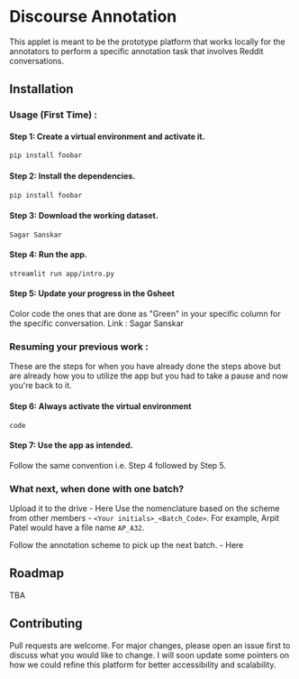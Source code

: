 # Discourse Annotation

This applet is meant to be the prototype platform that works locally for the annotators to perform a specific annotation task that involves Reddit conversations.

## Installation

### Usage (First Time) : 

#### Step 1: Create a virtual environment and activate it.
```bash
pip install foobar
```

#### Step 2: Install the dependencies.

```bash
pip install foobar
```
#### Step 3: Download the working dataset.
```
Sagar Sanskar
```
#### Step 4: Run the app.
```
streamlit run app/intro.py
```
#### Step 5: Update your progress in the Gsheet

Color code the ones that are done as "Green" in your specific column for the specific conversation. Link :  Sagar Sanskar

### Resuming your previous work : 
These are the steps for when you have already done the steps above but are already how you to utilize the app but you had to take a pause and now you're back to it.

#### Step 6: Always activate the virtual environment 
```
code
```
#### Step 7: Use the app as intended.
Follow the same convention i.e. Step 4 followed by Step 5.

### What next, when done with one batch?
Upload it to the drive - Here
Use the nomenclature based on the scheme from other members - `<Your initials>_<Batch_Code>`. For example, Arpit Patel would have a file name `AP_A32`. 

Follow the annotation scheme to pick up the next batch. - Here


## Roadmap
TBA

## Contributing
Pull requests are welcome. For major changes, please open an issue first to discuss what you would like to change. I will soon update some pointers on how we could refine this platform for better accessibility and scalability.

